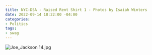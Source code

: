 ```yaml
---
title: NYC-DSA - Raised Rent Shirt 1 - Photos by Isaiah Winters
date: 2022-09-14 18:22:00 -04:00
categories:
- Politics
tags:
- swag
---
```


![Joe_Jackson 14.jpg](/uploads/Joe_Jackson%2014.jpg)